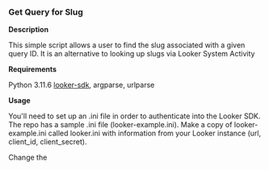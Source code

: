 ### Get Query for Slug
**Description**

This simple script allows a user to find the slug associated with a given query ID. It is an alternative to looking up slugs via Looker System Activity 

**Requirements**

Python 3.11.6
[looker-sdk](https://pypi.org/project/looker-sdk/), argparse, urlparse

**Usage**

You'll need to set up an .ini file in order to authenticate into the Looker SDK. The repo has a sample .ini file (looker-example.ini). Make a copy of looker-example.ini called looker.ini with information from your Looker instance (url, client_id, client_secret). 

Change the 
